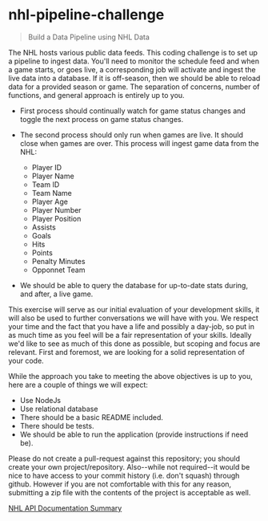 # nhl-pipeline-challenge
 
 > Build a Data Pipeline using NHL Data

 The NHL hosts various public data feeds. This coding challenge is to set up a pipeline to ingest data. You'll need to monitor the schedule feed and when a game starts, or goes live, a corresponding job will activate and ingest the live data into a database. If it is off-season, then we should be able to reload data for a provided season or game. The separation of concerns, number of functions, and general approach is entirely up to you. 

* First process should continually watch for game status changes and toggle the next process on game status changes.
* The second process should only run when games are live. It should close when games are over. This process will ingest game data from the NHL:
  * Player ID
  * Player Name
  * Team ID
  * Team Name
  * Player Age
  * Player Number
  * Player Position
  * Assists
  * Goals
  * Hits
  * Points
  * Penalty Minutes
  * Opponnet Team
  
* We should be able to query the database for up-to-date stats during, and after, a live game.

This exercise will serve as our initial evaluation of your development skills, it will also be used to further conversations we will have with you. We respect your time and the fact that you have a life and possibly a day-job, so put in as much time as you feel will be a fair representation of your skills. Ideally we'd like to see as much of this done as possible, but scoping and focus are relevant. First and foremost, we are looking for a solid representation of your code. 

While the approach you take to meeting the above objectives is up to you, here are a couple of things we will expect:

* Use NodeJs
* Use relational database
* There should be a basic README included.
* There should be tests.
* We should be able to run the application (provide instructions if need be).

Please do not create a pull-request against this repository; you should create your own project/repository.  Also--while not required--it would be nice to have access to your commit history (i.e. don't squash) through github. However if you are not comfortable with this for any reason, submitting a zip file with the contents of the project is acceptable as well.

[NHL API Documentation Summary](documentation.md)

